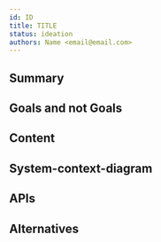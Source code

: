 ```yaml
---
id: ID
title: TITLE
status: ideation
authors: Name <email@email.com>
---
```


## Summary

## Goals and not Goals

## Content

## System-context-diagram

## APIs

## Alternatives
